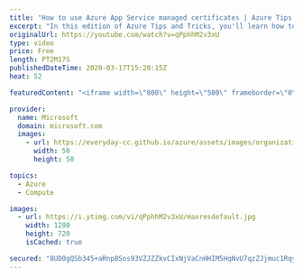 ```yaml
---
title: "How to use Azure App Service managed certificates | Azure Tips and Tricks"
excerpt: "In this edition of Azure Tips and Tricks, you'll learn how to use Azure App Service managed certificates.   For more tips and tricks, visit: http://azuredev.tips   Get started with 12 months of free services and $200 USD in credit. Create your free account today with Microsoft Azure: http://azure.com/free"
originalUrl: https://youtube.com/watch?v=qPphhM2v3xU
type: video
price: Free
length: PT2M17S
publishedDateTime: 2020-03-17T15:20:15Z
heat: 52

featuredContent: "<iframe width=\"800\" height=\"500\" frameborder=\"0\" src=\"https://www.youtube.com/embed/qPphhM2v3xU\" allow=\"accelerometer; autoplay; encrypted-media; gyroscope; picture-in-picture\" allowfullscreen></iframe>"

provider:
  name: Microsoft
  domain: microsoft.com
  images:
    - url: https://everyday-cc.github.io/azure/assets/images/organizations/microsoft.com-50x50.jpg
      width: 50
      height: 50

topics:
  - Azure
  - Compute

images:
  - url: https://i.ytimg.com/vi/qPphhM2v3xU/maxresdefault.jpg
    width: 1280
    height: 720
    isCached: true

secured: "8UD0gQSb345+aRnp8Sos93VZJZZkvCIxNjVaCnHHIM5HqNvU7qzZJjmuc1RqyoOYFEAfjohrTRjhrJg5C2jInK9ADF9DPFSxGvkm2YoEHb2qwCMFcy66Y7vzafhyf4qSAfXsAQIhWdQ5CCxLJEacfQBA1MYuQAsff/1PP7kJj/OUa/ioii9lqrqR1EtbBlbFioU1T//eu9Axz8U6e9g/wAhXxJ+GGVFqA0wc/8qd+KDqPLhnfNYjFHOQqHTXRhS91mLvgw5VzUzsiriNbxACzbEMAJOipr0Vo10ZFSPvBE+2jQhErDiCQhEHYy/JTNXoXXmhTdXBXdqIXHM6Yk7uM0y+o5FdNE2fbc3g/AQlCRHTZj7fSjUeQ59bEQG2eZDn/HI3NOeoj/FrY5No4V1LYMMMBXLEW1KIoScmNrr/z0w=;vFVDbRn6ypfWWXyTVMXAiQ=="
---
```


